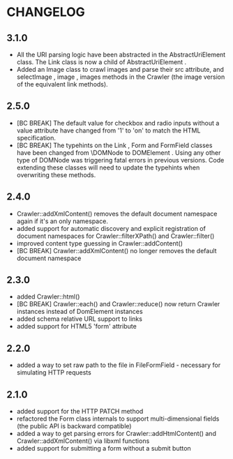CHANGELOG
=========

3.1.0
-----

* All the URI parsing logic have been abstracted in the  AbstractUriElement  class.
  The  Link  class is now a child of  AbstractUriElement .
* Added an  Image  class to crawl images and parse their  src  attribute,
  and  selectImage ,  image ,  images  methods in the  Crawler  (the image version of the equivalent  link  methods).

2.5.0
-----

* [BC BREAK] The default value for checkbox and radio inputs without a value attribute have changed
  from '1' to 'on' to match the HTML specification.
* [BC BREAK] The typehints on the  Link ,  Form  and  FormField  classes have been changed from
   \DOMNode  to  DOMElement . Using any other type of  DOMNode  was triggering fatal errors in previous
  versions. Code extending these classes will need to update the typehints when overwriting these methods.

2.4.0
-----

 *  Crawler::addXmlContent()  removes the default document namespace again if it's an only namespace.
 * added support for automatic discovery and explicit registration of document
   namespaces for  Crawler::filterXPath()  and  Crawler::filter() 
 * improved content type guessing in  Crawler::addContent() 
 * [BC BREAK]  Crawler::addXmlContent()  no longer removes the default document
   namespace

2.3.0
-----

 * added Crawler::html()
 * [BC BREAK] Crawler::each() and Crawler::reduce() now return Crawler instances instead of DomElement instances
 * added schema relative URL support to links
 * added support for HTML5 'form' attribute

2.2.0
-----

 * added a way to set raw path to the file in FileFormField - necessary for
   simulating HTTP requests

2.1.0
-----

 * added support for the HTTP PATCH method
 * refactored the Form class internals to support multi-dimensional fields
   (the public API is backward compatible)
 * added a way to get parsing errors for Crawler::addHtmlContent() and
   Crawler::addXmlContent() via libxml functions
 * added support for submitting a form without a submit button
